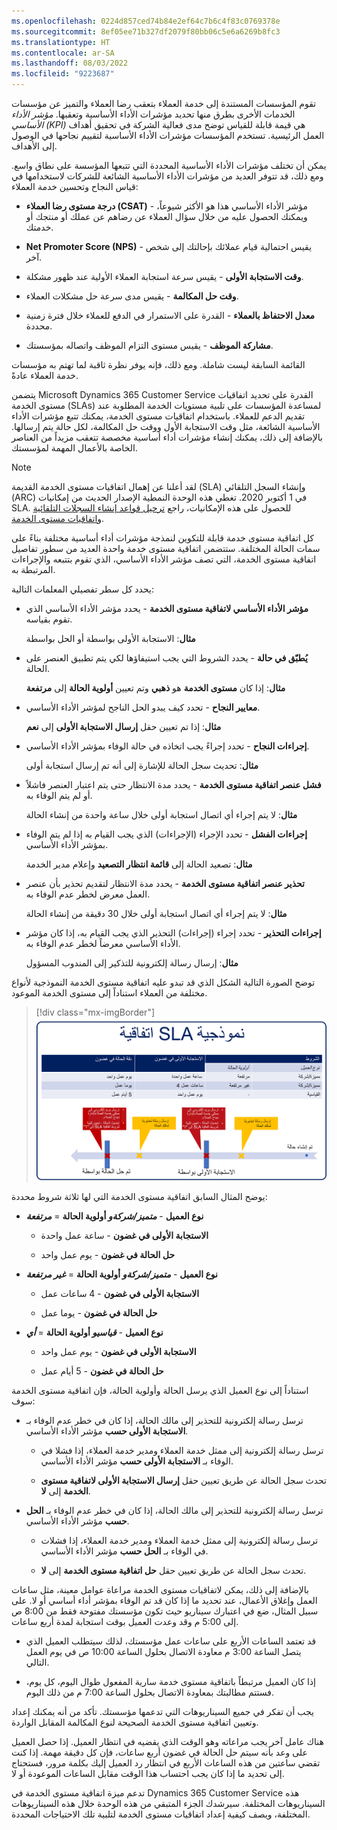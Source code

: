 ```yaml
---
ms.openlocfilehash: 0224d857ced74b84e2ef64c7b6c4f83c0769378e
ms.sourcegitcommit: 8ef05ee71b327df2079f80bb06c5e6a6269b8fc3
ms.translationtype: HT
ms.contentlocale: ar-SA
ms.lasthandoff: 08/03/2022
ms.locfileid: "9223687"
---
```

تقوم المؤسسات المستندة إلى خدمة العملاء بتعقب رضا العملاء والتميز عن مؤسسات الخدمات الأخرى بطرق منها تحديد مؤشرات الأداء الأساسية وتعقبها. *مؤشر الأداء الأساسي (KPI)* هي قيمة قابلة للقياس توضح مدى فعالية الشركة في تحقيق أهداف العمل الرئيسية. تستخدم المؤسسات مؤشرات الأداء الأساسية لتقييم نجاحها في الوصول إلى الأهداف.

يمكن أن تختلف مؤشرات الأداء الأساسية المحددة التي تتبعها المؤسسة على نطاق واسع. ومع ذلك، قد تتوفر العديد من مؤشرات الأداء الأساسية الشائعة للشركات لاستخدامها في قياس النجاح وتحسين خدمة العملاء:

-  **درجة مستوى رضا العملاء (CSAT)** - مؤشر الأداء الأساسي هذا هو الأكثر شيوعاً، ويمكنك الحصول عليه من خلال سؤال العملاء عن رضاهم عن عملك أو منتجك أو خدمتك.

-  **Net Promoter Score ‏(NPS)** - يقيس احتمالية قيام عملائك بإحالتك إلى شخص آخر.

-  **وقت الاستجابة الأولى** - يقيس سرعة استجابة العملاء الأولية عند ظهور مشكلة.

-  **وقت حل المكالمة** - يقيس مدى سرعة حل مشكلات العملاء.

-  **معدل الاحتفاظ بالعملاء** - القدرة على الاستمرار في الدفع للعملاء خلال فترة زمنية محددة.

-  **مشاركة الموظف** - يقيس مستوى التزام الموظف واتصاله بمؤسستك.

القائمة السابقة ليست شاملة. ومع ذلك، فإنه يوفر نظرة ثاقبة لما تهتم به مؤسسات خدمة العملاء عادةً.

يتضمن Microsoft Dynamics ‏365 Customer Service القدرة على تحديد اتفاقيات مستوى الخدمة (SLAs) لمساعدة المؤسسات على تلبية مستويات الخدمة المطلوبة عند تقديم الدعم للعملاء. باستخدام اتفاقيات مستوى الخدمة، يمكنك تتبع مؤشرات الأداء الأساسية الشائعة، مثل وقت الاستجابة الأول ووقت حل المكالمة، لكل حالة يتم إرسالها. بالإضافة إلى ذلك، يمكنك إنشاء مؤشرات أداء أساسية مخصصة تتعقب مزيداً من العناصر الخاصة بالأعمال المهمة لمؤسستك.

> [!NOTE] 
> لقد أعلنا عن إهمال اتفاقيات مستوى الخدمة القديمة (SLA) وإنشاء السجل التلقائي (ARC) في 1 أكتوبر 2020. تغطي هذه الوحدة النمطية الإصدار الحديث من إمكانيات SLA. للحصول على هذه الإمكانيات، راجع [ترحيل قواعد إنشاء السجلات التلقائية واتفاقيات مستوى الخدمة](/dynamics365/customer-service/migrate-automatic-record-creation-and-sla-agreements?azure-portal=true).

كل اتفاقية مستوى خدمة قابلة للتكوين لنمذجة مؤشرات أداء أساسية مختلفة بناءً على سمات الحالة المختلفة. ستتضمن اتفاقية مستوى خدمة واحدة العديد من سطور تفاصيل اتفاقية مستوى الخدمة، التي تصف مؤشر الأداء الأساسي، الذي تقوم بتتبعه والإجراءات المرتبطة به.

يحدد كل سطر تفصيلي المعلمات التالية:

- **مؤشر الأداء الأساسي لاتفاقية مستوى الخدمة** - يحدد مؤشر الأداء الأساسي الذي تقوم بقياسه.

   **مثال**: الاستجابة الأولى بواسطة أو الحل بواسطة

- **يُطبّق في حالة** - يحدد الشروط التي يجب استيفاؤها لكي يتم تطبيق العنصر على الحالة.

   **مثال**: إذا كان **مستوى الخدمة** هو **ذهبي** وتم تعيين **أولوية الحالة** إلى **مرتفعة**

- **معايير النجاح** - تحدد كيف يبدو الحل الناجح لمؤشر الأداء الأساسي.

   **مثال**: إذا تم تعيين حقل **إرسال الاستجابة الأولى** إلى **نعم**

- **إجراءات النجاح** - تحدد إجراءً يجب اتخاذه في حالة الوفاء بمؤشر الأداء الأساسي.

   **مثال**: تحديث سجل الحالة للإشارة إلى أنه تم إرسال استجابة أولى

- **فشل عنصر اتفاقية مستوى الخدمة** - يحدد مدة الانتظار حتى يتم اعتبار العنصر فاشلاً أو لم يتم الوفاء به.

   **مثال**: لا يتم إجراء أي اتصال استجابة أولى خلال ساعة واحدة من إنشاء الحالة

- **إجراءات الفشل** - تحدد الإجراء (الإجراءات) الذي يجب القيام به إذا لم يتم الوفاء بمؤشر الأداء الأساسي.

   **مثال**: تصعيد الحالة إلى **قائمة انتظار التصعيد** وإعلام مدير الخدمة

- **تحذير عنصر اتفاقية مستوى الخدمة** - يحدد مدة الانتظار لتقديم تحذير بأن عنصر العمل معرض لخطر عدم الوفاء به.

   **مثال**: لا يتم إجراء أي اتصال استجابة أولى خلال 30 دقيقة من إنشاء الحالة

- **إجراءات التحذير** - تحدد إجراء (إجراءات) التحذير الذي يجب القيام به، إذا كان مؤشر الأداء الأساسي معرضاً لخطر عدم الوفاء به.

   **مثال**: إرسال رسالة إلكترونية للتذكير إلى المندوب المسؤول

توضح الصورة التالية الشكل الذي قد تبدو عليه اتفاقية مستوى الخدمة النموذجية لأنواع مختلفة من العملاء استناداً إلى مستوى الخدمة الموعود.

> [!div class="mx-imgBorder"]
> [![رسم تخطيطي يوضح اتفاقية مستوى الخدمة النموذجية مع جدول زمني.](../media/service-level-agreement.png)](../media/service-level-agreement.png#lightbox)

يوضح المثال السابق اتفاقية مستوى الخدمة التي لها ثلاثة شروط محددة:

- **نوع العميل** - **_متميز/شركة_*_و_* أولوية الحالة** = **_مرتفعة_**

  - **الاستجابة الأولى في غضون** - ساعة عمل واحدة

  - **حل الحالة في غضون** - يوم عمل واحد

- **نوع العميل** - **_متميز/شركة_*_و_* أولوية الحالة** = **_غير مرتفعة_**

  - **الاستجابة الأولى في غضون** - ‏4 ساعات عمل

  - **حل الحالة في غضون** - يوما عمل

- **نوع العميل** - **_قياسي_*_و_* أولوية الحالة** = **_أي_**

  - **الاستجابة الأولى في غضون** - يوم عمل واحد

  - **حل الحالة في غضون** - ‏5 أيام عمل

استناداً إلى نوع العميل الذي يرسل الحالة وأولوية الحالة، فإن اتفاقية مستوى الخدمة سوف:

- ترسل رسالة إلكترونية للتحذير إلى مالك الحالة، إذا كان في خطر عدم الوفاء بـ **الاستجابة الأولى حسب** مؤشر الأداء الأساسي.

   - ترسل رسالة إلكترونية إلى ممثل خدمة العملاء ومدير خدمة العملاء، إذا فشلا في الوفاء بـ **الاستجابة الأولى حسب** مؤشر الأداء الأساسي.

   - تحدث سجل الحالة عن طريق تعيين حقل **إرسال الاستجابة الأولى لاتفاقية مستوى الخدمة** إلى **لا**.

- ترسل رسالة إلكترونية للتحذير إلى مالك الحالة، إذا كان في خطر عدم الوفاء بـ **الحل حسب** مؤشر الأداء الأساسي.

   - ترسل رسالة إلكترونية إلى ممثل خدمة العملاء ومدير خدمة العملاء، إذا فشلات في الوفاء بـ **الحل حسب** مؤشر الأداء الأساسي.

   - تحدث سجل الحالة عن طريق تعيين حقل **حل اتفاقية مستوى الخدمة** إلى **لا**.

بالإضافة إلى ذلك، يمكن لاتفاقيات مستوى الخدمة مراعاة عوامل معينة، مثل ساعات العمل وإغلاق الأعمال، عند تحديد ما إذا كان قد تم الوفاء بمؤشر أداء أساسي أو لا. على سبيل المثال، ضع في اعتبارك سيناريو حيث تكون مؤسستك مفتوحة فقط من 8:00 ص إلى 5:00 م وقد وعدت العميل بوقت استجابة لمدة أربع ساعات.

- قد تعتمد الساعات الأربع على ساعات عمل مؤسستك، لذلك سيتطلب العميل الذي يتصل الساعة 3:00 م معاودة الاتصال بحلول الساعة 10:00 ص في يوم العمل التالي.

- إذا كان العميل مرتبطاً باتفاقية مستوى خدمة سارية المفعول طوال اليوم، كل يوم، فستتم مطالبتك بمعاودة الاتصال بحلول الساعة 7:00 م من ذلك اليوم.

يجب أن تفكر في جميع السيناريوهات التي تدعمها مؤسستك. تأكد من أنه يمكنك إعداد وتعيين اتفاقية مستوى الخدمة الصحيحة لنوع المكالمة المقابل الواردة.

هناك عامل آخر يجب مراعاته وهو الوقت الذي يقضيه في انتظار العميل. إذا حصل العميل على وعد بأنه سيتم حل الحالة في غضون أربع ساعات، فإن كل دقيقة مهمة. إذا كنت تقضي ساعتين من هذه الساعات الأربع في انتظار رد العميل إليك بكلمة مرور، فستحتاج إلى تحديد ما إذا كان يجب احتساب هذا الوقت مقابل الساعات الموعودة أو لا.

تدعم ميزة اتفاقية مستوى الخدمة في Dynamics 365 Customer Service هذه السيناريوهات المختلفة. سيرشدك الجزء المتبقي من هذه الوحدة خلال هذه السيناريوهات المختلفة، ويصف كيفية إعداد اتفاقيات مستوى الخدمة لتلبية تلك الاحتياجات المحددة.
